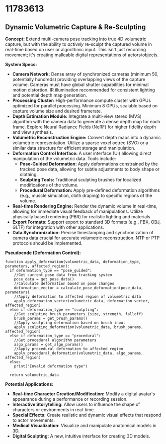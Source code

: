 # 11783613

## Dynamic Volumetric Capture & Re-Sculpting

**Concept:** Extend multi-camera pose tracking into true 4D volumetric capture, but with the ability to *actively* re-sculpt the captured volume in real-time based on user or algorithmic input. This isn't just recording movement; it's creating malleable digital representations of actors/objects.

**System Specs:**

*   **Camera Network:** Dense array of synchronized cameras (minimum 50, potentially hundreds) providing overlapping views of the capture volume. Cameras must have global shutter capabilities for minimal motion distortion. IR illumination recommended for consistent lighting and potential depth map generation.
*   **Processing Cluster:** High-performance compute cluster with GPUs optimized for parallel processing. Minimum 8 GPUs, scalable based on capture volume size and desired framerate.
*   **Depth Estimation Module:** Integrate a multi-view stereo (MVS) algorithm with the camera data to generate a dense depth map for each frame. Explore Neural Radiance Fields (NeRF) for higher fidelity depth and view synthesis.
*   **Volumetric Reconstruction Engine:** Convert depth maps into a dynamic volumetric representation. Utilize a sparse voxel octree (SVO) or a similar data structure for efficient storage and manipulation.
*   **Deformation Control Interface:** A user interface (UI) allowing direct manipulation of the volumetric data. Tools include:
    *   **Pose-Guided Deformation:** Apply deformations constrained by the tracked pose data, allowing for subtle adjustments to body shape or clothing.
    *   **Sculpting Tools:** Traditional sculpting brushes for localized modifications of the volume.
    *   **Procedural Deformation:** Apply pre-defined deformation algorithms (e.g., muscle simulation, cloth draping) to specific regions of the volume.
*   **Real-time Rendering Engine:** Render the dynamic volume in real-time, allowing for immediate visual feedback of manipulations. Utilize physically based rendering (PBR) for realistic lighting and materials.
*   **Export Formats:** Support export to standard 3D formats (e.g., FBX, OBJ, GLTF) for integration with other applications.
*   **Data Synchronization:** Precise timestamping and synchronization of camera data crucial for accurate volumetric reconstruction. NTP or PTP protocols should be implemented.

**Pseudocode (Deformation Control):**

```
function apply_deformation(volumetric_data, deformation_type, parameters, affected_region):
  if deformation_type == "pose_guided":
    //Get current pose data from tracking system
    pose_data = get_pose_data()
    //Calculate deformation based on pose changes
    deformation_vector = calculate_pose_deformation(pose_data, parameters)
    //Apply deformation to affected region of volumetric data
    apply_deformation_vector(volumetric_data, deformation_vector, affected_region)
  else if deformation_type == "sculpting":
    //Get sculpting brush parameters (size, strength, falloff)
    brush_params = get_brush_params()
    //Apply sculpting deformation based on brush input
    apply_sculpting_deformation(volumetric_data, brush_params, affected_region)
  else if deformation_type == "procedural":
    //Get procedural algorithm parameters
    algo_params = get_algo_params()
    //Apply procedural deformation to affected region
    apply_procedural_deformation(volumetric_data, algo_params, affected_region)
  else:
    print("Invalid deformation type")

  return volumetric_data
```

**Potential Applications:**

*   **Real-time Character Creation/Modification:** Modify a digital avatar's appearance during a performance or recording session.
*   **Interactive Storytelling:** Allow users to influence the shape of characters or environments in real-time.
*   **Special Effects:** Create realistic and dynamic visual effects that respond to actor movements.
*   **Medical Visualization:** Visualize and manipulate anatomical models in 3D.
*   **Digital Sculpting:** A new, intuitive interface for creating 3D models.